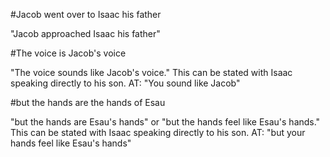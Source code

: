 #Jacob went over to Isaac his father

"Jacob approached Isaac his father"

#The voice is Jacob's voice

"The voice sounds like Jacob's voice." This can be stated with Isaac speaking directly to his son. AT: "You sound like Jacob"

#but the hands are the hands of Esau

"but the hands are Esau's hands" or "but the hands feel like Esau's hands." This can be stated with Isaac speaking directly to his son. AT: "but your hands feel like Esau's hands"